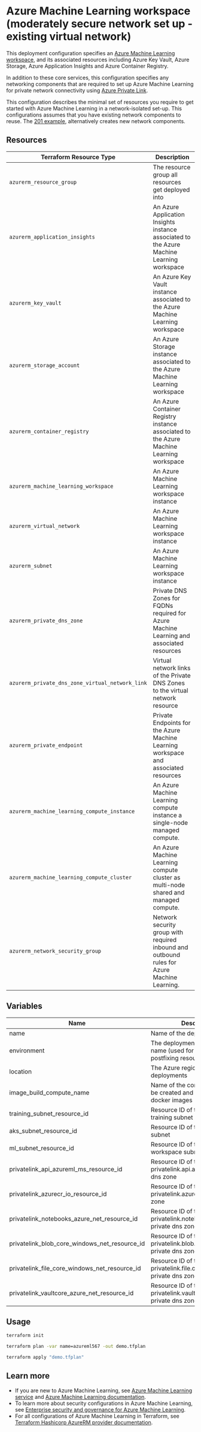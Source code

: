 # Azure Machine Learning workspace (moderately secure network set up - existing virtual network)

This deployment configuration specifies an [Azure Machine Learning workspace](https://docs.microsoft.com/en-us/azure/machine-learning/concept-workspace), 
and its associated resources including Azure Key Vault, Azure Storage, Azure Application Insights and Azure Container Registry.

In addition to these core services, this configuration specifies any networking components that are required to set up Azure Machine Learning
for private network connectivity using [Azure Private Link](https://docs.microsoft.com/en-us/azure/private-link/). 

This configuration describes the minimal set of resources you require to get started with Azure Machine Learning in a network-isolated set-up. This configurations assumes that you have existing network components to reuse. The [201 example](../201-machine-learning-moderately-secure/readme.md), alternatively creates new network components. 

## Resources

| Terraform Resource Type | Description |
| - | - |
| `azurerm_resource_group` | The resource group all resources get deployed into |
| `azurerm_application_insights` | An Azure Application Insights instance associated to the Azure Machine Learning workspace |
| `azurerm_key_vault` | An Azure Key Vault instance associated to the Azure Machine Learning workspace |
| `azurerm_storage_account` | An Azure Storage instance associated to the Azure Machine Learning workspace |
| `azurerm_container_registry` | An Azure Container Registry instance associated to the Azure Machine Learning workspace |
| `azurerm_machine_learning_workspace` | An Azure Machine Learning workspace instance |
| `azurerm_virtual_network` | An Azure Machine Learning workspace instance |
| `azurerm_subnet` | An Azure Machine Learning workspace instance |
| `azurerm_private_dns_zone` | Private DNS Zones for FQDNs required for Azure Machine Learning and associated resources |
| `azurerm_private_dns_zone_virtual_network_link` | Virtual network links of the Private DNS Zones to the virtual network resource |
| `azurerm_private_endpoint` | Private Endpoints for the Azure Machine Learning workspace and associated resources |
| `azurerm_machine_learning_compute_instance` | An Azure Machine Learning compute instance a single-node managed compute. |
| `azurerm_machine_learning_compute_cluster` | An Azure Machine Learning compute cluster as multi-node shared and managed compute. |
| `azurerm_network_security_group` | Network security group with required inbound and outbound rules for Azure Machine Learning. |


## Variables

| Name | Description |
|-|-|
| name | Name of the deployment |
| environment | The deployment environment name (used for pre- and postfixing resource names) |
| location | The Azure region used for deployments |
| image_build_compute_name | Name of the compute cluster to be created and set to build docker images |
| training_subnet_resource_id | Resource ID of the existing training subnet |
| aks_subnet_resource_id | Resource ID of the existing aks subnet |
| ml_subnet_resource_id | Resource ID of the existing ML workspace subnet |
| privatelink_api_azureml_ms_resource_id | Resource ID of the existing privatelink.api.azureml.ms private dns zone |
| privatelink_azurecr_io_resource_id | Resource ID of the existing privatelink.azurecr.io private dns zone |
| privatelink_notebooks_azure_net_resource_id | Resource ID of the existing privatelink.notebooks.azure.net private dns zone |
| privatelink_blob_core_windows_net_resource_id | Resource ID of the existing privatelink.blob.core.windows.net private dns zone |
| privatelink_file_core_windows_net_resource_id | Resource ID of the existing privatelink.file.core.windows.net private dns zone |
| privatelink_vaultcore_azure_net_resource_id | Resource ID of the existing privatelink.vaultcore.azure.net private dns zone |

## Usage

```bash
terraform init

terraform plan -var name=azureml567 -out demo.tfplan

terraform apply "demo.tfplan"
```

## Learn more

- If you are new to Azure Machine Learning, see [Azure Machine Learning service](https://azure.microsoft.com/services/machine-learning-service/) and [Azure Machine Learning documentation](https://docs.microsoft.com/azure/machine-learning/).
- To learn more about security configurations in Azure Machine Learning, see [Enterprise security and governance for Azure Machine Learning](https://docs.microsoft.com/en-us/azure/machine-learning/concept-enterprise-security).
- For all configurations of Azure Machine Learning in Terraform, see [Terraform Hashicorp AzureRM provider documentation](https://registry.terraform.io/providers/hashicorp/azurerm/latest/docs/resources/machine_learning_workspace).
